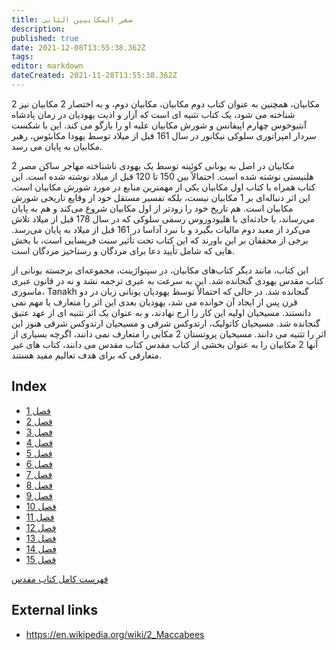 ```yaml
---
title: سفر المكابيين الثانى
description: 
published: true
date: 2021-12-08T13:55:38.362Z
tags: 
editor: markdown
dateCreated: 2021-11-28T13:55:38.362Z
---
```


2 مکابیان، همچنین به عنوان کتاب دوم مکابیان، مکابیان دوم، و به اختصار 2 مکابیان نیز شناخته می شود، یک کتاب تثنیه ای است که آزار و اذیت یهودیان در زمان پادشاه آنتیوخوس چهارم اپیفانس و شورش مکابیان علیه او را بازگو می کند. این با شکست سردار امپراتوری سلوکی نیکانور در سال 161 قبل از میلاد توسط یهودا مکابئوس، رهبر مکابیان به پایان می رسد.

2 مکابیان در اصل به یونانی کوئینه توسط یک یهودی ناشناخته مهاجر ساکن مصر هلنیستی نوشته شده است. احتمالاً بین 150 تا 120 قبل از میلاد نوشته شده است. این کتاب همراه با کتاب اول مکابیان یکی از مهمترین منابع در مورد شورش مکابیان است. این اثر دنباله‌ای بر 1 مکابیان نیست، بلکه تفسیر مستقل خود از وقایع تاریخی شورش مکابیان است. هم تاریخ خود را زودتر از اول مکابیان شروع می‌کند و هم به پایان می‌رساند، با حادثه‌ای با هلیودوروس رسمی سلوکی که در سال 178 قبل از میلاد تلاش می‌کرد از معبد دوم مالیات بگیرد و با نبرد آداسا در 161 قبل از میلاد به پایان می‌رسد. برخی از محققان بر این باورند که این کتاب تحت تأثیر سنت فریسایی است، با بخش هایی که شامل تأیید دعا برای مردگان و رستاخیز مردگان است.

این کتاب، مانند دیگر کتاب‌های مکابیان، در سپتواژینت، مجموعه‌ای برجسته یونانی از کتاب مقدس یهودی گنجانده شد. این به سرعت به عبری ترجمه نشد و نه در قانون عبری ماسوری، Tanakh گنجانده شد. در حالی که احتمالاً توسط یهودیان یونانی زبان در دو قرن پس از ایجاد آن خوانده می شد، یهودیان بعدی این اثر را متعارف یا مهم نمی دانستند. مسیحیان اولیه این کار را ارج نهادند، و به عنوان یک اثر تثنیه ای از عهد عتیق گنجانده شد. مسیحیان کاتولیک، ارتدوکس شرقی و مسیحیان ارتدوکس شرقی هنوز این اثر را تثنیه می دانند. مسیحیان پروتستان 2 مکابی را متعارف نمی دانند، اگرچه بسیاری از آنها 2 مکابیان را به عنوان بخشی از کتاب مقدس کتاب مقدس می دانند، کتاب های غیر متعارفی که برای هدف تعالیم مفید هستند. 

## Index

- [فصل 1](/fa/Bible/2_Maccabees/1)
- [فصل 2](/fa/Bible/2_Maccabees/2)
- [فصل 3](/fa/Bible/2_Maccabees/3)
- [فصل 4](/fa/Bible/2_Maccabees/4)
- [فصل 5](/fa/Bible/2_Maccabees/5)
- [فصل 6](/fa/Bible/2_Maccabees/6)
- [فصل 7](/fa/Bible/2_Maccabees/7)
- [فصل 8](/fa/Bible/2_Maccabees/8)
- [فصل 9](/fa/Bible/2_Maccabees/9)
- [فصل 10](/fa/Bible/2_Maccabees/10)
- [فصل 11](/fa/Bible/2_Maccabees/11)
- [فصل 12](/fa/Bible/2_Maccabees/12)
- [فصل 13](/fa/Bible/2_Maccabees/13)
- [فصل 14](/fa/Bible/2_Maccabees/14)
- [فصل 15](/fa/Bible/2_Maccabees/15)



[فهرست کامل کتاب مقدس](/fa/index/bible)


## External links

- https://en.wikipedia.org/wiki/2_Maccabees